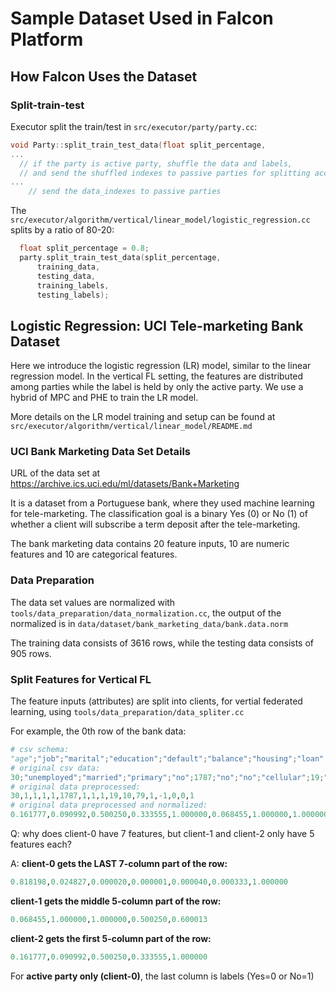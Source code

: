 # Sample Dataset Used in Falcon Platform

## How Falcon Uses the Dataset

### Split-train-test

Executor split the train/test in `src/executor/party/party.cc`:
```c++
void Party::split_train_test_data(float split_percentage,
...
  // if the party is active party, shuffle the data and labels,
  // and send the shuffled indexes to passive parties for splitting accordingly
...
    // send the data_indexes to passive parties
```

The `src/executor/algorithm/vertical/linear_model/logistic_regression.cc` splits by a ratio of 80-20:

```cpp
  float split_percentage = 0.8;
  party.split_train_test_data(split_percentage,
      training_data,
      testing_data,
      training_labels,
      testing_labels);
```

## Logistic Regression: UCI Tele-marketing Bank Dataset

Here we introduce the logistic regression (LR) model, similar to the linear regression model.
In the vertical FL setting, the features are distributed among parties
while the label is held by only the active party. We use a hybrid of MPC and PHE 
to train the LR model.

More details on the LR model training and setup can be found at `src/executor/algorithm/vertical/linear_model/README.md`

### UCI Bank Marketing Data Set Details

URL of the data set at https://archive.ics.uci.edu/ml/datasets/Bank+Marketing

It is a dataset from a Portuguese bank, where they used machine learning for tele-marketing. The classification goal is a binary Yes (0) or No (1) of whether a client will subscribe a term deposit after the tele-marketing.

The bank marketing data contains 20 feature inputs, 10 are numeric features and 10 are categorical features.

### Data Preparation

The data set values are normalized with `tools/data_preparation/data_normalization.cc`, the output of the normalized is in `data/dataset/bank_marketing_data/bank.data.norm`

The training data consists of 3616 rows, while the testing data consists of 905 rows.


### Split Features for Vertical FL

The feature inputs (attributes) are split into clients, for vertial federated learning, using `tools/data_preparation/data_spliter.cc`

For example, the 0th row of the bank data:
```py
# csv schema:
"age";"job";"marital";"education";"default";"balance";"housing";"loan";"contact";"day";"month";"duration";"campaign";"pdays";"previous";"poutcome";"y"
# original csv data:
30;"unemployed";"married";"primary";"no";1787;"no";"no";"cellular";19;"oct";79;1;-1;0;"unknown";"no"
# original data preprocessed:
30,1,1,1,1,1787,1,1,1,19,10,79,1,-1,0,0,1
# original data preprocessed and normalized:
0.161777,0.090992,0.500250,0.333555,1.000000,0.068455,1.000000,1.000000,0.500250,0.600013,0.818198,0.024827,0.000020,0.000001,0.000040,0.000333,1.000000
```

Q: why does client-0 have 7 features, but client-1 and client-2 only have 5 features each?

A: **client-0 gets the LAST 7-column part of the row:**
```py
0.818198,0.024827,0.000020,0.000001,0.000040,0.000333,1.000000
```

**client-1 gets the middle 5-column part of the row:**
```py
0.068455,1.000000,1.000000,0.500250,0.600013
```

**client-2 gets the first 5-column part of the row:**
```py
0.161777,0.090992,0.500250,0.333555,1.000000
```


For **active party only (client-0)**, the last column is labels (Yes=0 or No=1)
